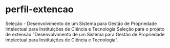 # perfil-extencao
Seleção - Desenvolvimento de um Sistema para Gestão de Propriedade Intelectual para Instituições de Ciência e Tecnologia Seleção para o projeto de extensão "Desenvolvimento de um Sistema para Gestão de Propriedade Intelectual para Instituições de Ciência e Tecnologia".
